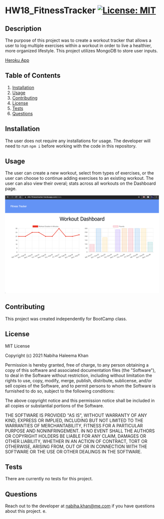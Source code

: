 # HW18_FitnessTracker [![License: MIT](https://img.shields.io/badge/License-MIT-yellow.svg)](https://opensource.org/licenses/MIT)

## Description

The purpose of this project was to create a workout tracker that allows a user to log multiple exercises within a workout in order to live a healthier, more organized lifestyle. This project utilizes MongoDB to store user inputs.

[Heroku App](nhk-fitnesstracker.herokuapp.com)

## Table of Contents

1. [Installation](#Installation)
2. [Usage](#Usage)
3. [Contributing](#Contributing)
4. [License](#License)
5. [Tests](#Tests)
6. [Questions](#Questions)

## Installation

The user does not require any installations for usage. The developer will need to run `npm i` before working with the code in this repository.

## Usage

The user can create a new workout, select from types of exercises, or the user can choose to continue adding exercises to an existing workout. The user can also view their overal; stats across all workouts on the Dashboard page.

![Dashboard](/assets/img/dashboard.png)

## Contributing

This project was created independently for BootCamp class.

## License

MIT License

Copyright (c) 2021 Nabiha Haleema Khan

Permission is hereby granted, free of charge, to any person obtaining a copy
of this software and associated documentation files (the "Software"), to deal
in the Software without restriction, including without limitation the rights
to use, copy, modify, merge, publish, distribute, sublicense, and/or sell
copies of the Software, and to permit persons to whom the Software is
furnished to do so, subject to the following conditions:

The above copyright notice and this permission notice shall be included in all
copies or substantial portions of the Software.

THE SOFTWARE IS PROVIDED "AS IS", WITHOUT WARRANTY OF ANY KIND, EXPRESS OR
IMPLIED, INCLUDING BUT NOT LIMITED TO THE WARRANTIES OF MERCHANTABILITY,
FITNESS FOR A PARTICULAR PURPOSE AND NONINFRINGEMENT. IN NO EVENT SHALL THE
AUTHORS OR COPYRIGHT HOLDERS BE LIABLE FOR ANY CLAIM, DAMAGES OR OTHER
LIABILITY, WHETHER IN AN ACTION OF CONTRACT, TORT OR OTHERWISE, ARISING FROM,
OUT OF OR IN CONNECTION WITH THE SOFTWARE OR THE USE OR OTHER DEALINGS IN THE
SOFTWARE.

## Tests

There are currently no tests for this project.

## Questions

Reach out to the developer at nabiha.khan@me.com if you have questions about this project.
e.